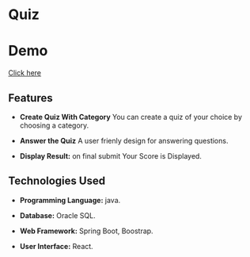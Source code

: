 # Quiz

# Demo
[Click here](https://prajapati-kiran.github.io/Quiz/demo/index.html)

## Features

- **Create Quiz With Category** You can create a quiz of your choice by choosing a category.
  
- **Answer the Quiz** A user frienly design for answering questions.

- **Display Result:** on final submit Your Score is Displayed.

## Technologies Used

- **Programming Language:** java.

- **Database:** Oracle SQL.

- **Web Framework:** Spring Boot, Boostrap.

- **User Interface:** React.

